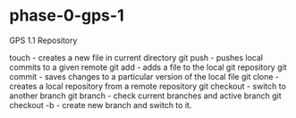 phase-0-gps-1
=============

GPS 1.1 Repository


touch - creates a new file in current directory
git push - pushes local commits to a given remote
git add - adds a file to the local git repository
git commit - saves changes to a particular version of the local file
git clone - creates a local repository from a remote repository
git checkout - switch to another branch
git branch - check current branches and active branch
git checkout -b - create new branch and switch to it.